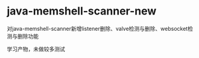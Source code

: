 # java-memshell-scanner-new
对java-memshell-scanner新增listener删除、valve检测与删除、websocket检测与删除功能

学习产物，未做较多测试
